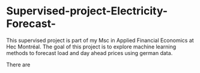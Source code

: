 # Supervised-project-Electricity-Forecast-

This supervised project is part of my Msc in Applied Financial Economics at Hec Montréal. 
The goal of this project is to explore machine learning methods to forecast load and day ahead prices using german data.

There are 
